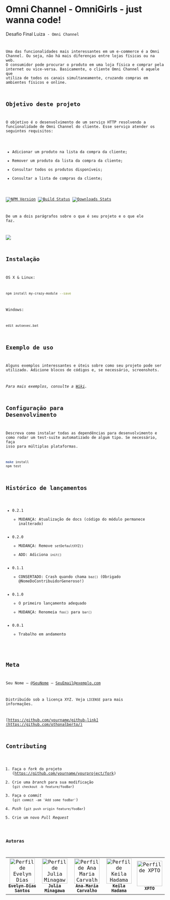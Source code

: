 # Omni Channel - OmniGirls - just wanna code!
> 
Desafio Final Luiza<Code> - Omni Channel

Uma das funcionalidades mais interessantes em um e-commerce é a Omni Channel. Ou seja, não há mais diferenças entre lojas físicas ou na web. O consumidor pode procurar
o produto em uma loja física e comprar pela internet ou vice-versa.
Basicamente, o cliente Omni Channel é aquele que utiliza de todos os canais simultaneamente, cruzando compras em ambientes físicos e online.


## Objetivo deste projeto
O objetivo é o desenvolvimento de um serviço HTTP resolvendo a funcionalidade de Omni Channel do cliente. Esse serviço atender os seguintes requisitos:
- Adicionar um produto na lista da compra da cliente;
- Remover um produto da lista da compra da cliente;
- Consultar todos os produtos disponíveis;
- Consultar a lista de compras da cliente;

[![NPM Version][npm-image]][npm-url]
[![Build Status][travis-image]][travis-url]
[![Downloads Stats][npm-downloads]][npm-url]

De um a dois parágrafos sobre o que é seu projeto e o que ele faz.

![](../header.png)

## Instalação

OS X & Linux:

```sh
npm install my-crazy-module --save
```

Windows:

```sh
edit autoexec.bat
```

## Exemplo de uso

Alguns exemplos interessantes e úteis sobre como seu projeto pode ser utilizado. Adicione blocos de códigos e, se necessário, screenshots.

_Para mais exemplos, consulte a [Wiki][wiki]._ 

## Configuração para Desenvolvimento

Descreva como instalar todas as dependências para desenvolvimento e como rodar um test-suite automatizado de algum tipo. Se necessário, faça isso para múltiplas plataformas.

```sh
make install
npm test
```

## Histórico de lançamentos

* 0.2.1
    * MUDANÇA: Atualização de docs (código do módulo permanece inalterado)
* 0.2.0
    * MUDANÇA: Remove `setDefaultXYZ()`
    * ADD: Adiciona `init()`
* 0.1.1
    * CONSERTADO: Crash quando chama `baz()` (Obrigado @NomeDoContribuidorGeneroso!)
* 0.1.0
    * O primeiro lançamento adequado
    * MUDANÇA: Renomeia `foo()` para `bar()`
* 0.0.1
    * Trabalho em andamento

## Meta

Seu Nome – [@SeuNome](https://twitter.com/...) – SeuEmail@exemplo.com

Distribuído sob a licença XYZ. Veja `LICENSE` para mais informações.

[https://github.com/yourname/github-link](https://github.com/othonalberto/)

## Contributing

1. Faça o _fork_ do projeto (<https://github.com/yourname/yourproject/fork>)
2. Crie uma _branch_ para sua modificação (`git checkout -b feature/fooBar`)
3. Faça o _commit_ (`git commit -am 'Add some fooBar'`)
4. _Push_ (`git push origin feature/fooBar`)
5. Crie um novo _Pull Request_

[npm-image]: https://img.shields.io/npm/v/datadog-metrics.svg?style=flat-square
[npm-url]: https://npmjs.org/package/datadog-metrics
[npm-downloads]: https://img.shields.io/npm/dm/datadog-metrics.svg?style=flat-square
[travis-image]: https://img.shields.io/travis/dbader/node-datadog-metrics/master.svg?style=flat-square
[travis-url]: https://travis-ci.org/dbader/node-datadog-metrics
[wiki]: https://github.com/seunome/seuprojeto/wiki
   
   
   
   ### Autoras

<table>
<tr>
 <td align="center"><a href="https://github.com/evelynsantos"><img src="https://avatars.githubusercontent.com/u/3731050?v=4" width="80px;"  title="Perfil de Evelyn Dias"/><br /><sub><b>Evelyn Dias Santos</b></sub></a><br /><a href="https://github.com/evelynsantos" title="Code"></a></td>
   
 <td align="center"><a href="https://github.com/JuliaMinagawa"><img src="https://avatars.githubusercontent.com/u/88911670?s=400&v=4" width="80px;"  title="Perfil de Julia Minagawa"/><br /><sub><b>Julia Minagawa</b></sub></a><br /><a href="https://github.com/JuliaMinagawa" title="Code"></a></td>

<td align="center"><a href="https://github.com/carvalhoanamaria"><img src="https://avatars.githubusercontent.com/u/33851180?v=4" width="80px;"  title="Perfil de Ana Maria Carvalho"/><br /><sub><b>Ana Maria Carvalho</b></sub></a><br /><a href="https://github.com/carvalhoanamaria" title="Code"></a></td>

<td align="center"><a href="https://github.com/hadamakei"><img src="https://avatars.githubusercontent.com/u/88164568?v=4" width="80px;"  title="Perfil de Keila Hadama"/><br /><sub><b>Keila Hadama</b></sub></a><br /><a href="https://github.com/hadamakei" title="Code"></a></td>
   
 <td align="center"><a href="https://github.com/"><img src="" width="80px;"  title="Perfil de XPTO"/><br /><sub><b>XPTO </b></sub></a><br /><a href="https://github.com/" title="Code"></a></td>  
</tr>
</table>
   
   
